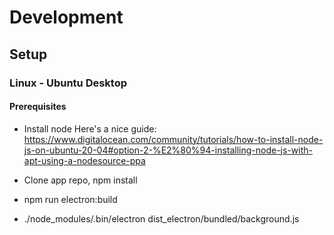 # Development

## Setup

### Linux - Ubuntu Desktop

#### Prerequisites
- Install node
Here's a nice guide: https://www.digitalocean.com/community/tutorials/how-to-install-node-js-on-ubuntu-20-04#option-2-%E2%80%94-installing-node-js-with-apt-using-a-nodesource-ppa

- Clone app repo, npm install
- npm run electron:build
- ./node_modules/.bin/electron dist_electron/bundled/background.js
